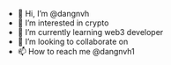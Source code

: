 - 👋 Hi, I’m @dangnvh
- 👀 I’m interested in crypto
- 🌱 I’m currently learning web3 developer
- 💞️ I’m looking to collaborate on 
- 📫 How to reach me @dangnvh1

<!---
dangnvh/dangnvh is a ✨ special ✨ repository because its `README.md` (this file) appears on your GitHub profile.
You can click the Preview link to take a look at your changes.
--->
